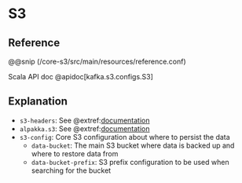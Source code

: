 # S3

## Reference

@@snip (/core-s3/src/main/resources/reference.conf)

Scala API doc @apidoc[kafka.s3.configs.S3]

## Explanation

* `s3-headers`: See @extref:[documentation](alpakka:akka/stream/alpakka/s3/headers/index.html)
* `alpakka.s3`: See @extref:[documentation](alpakka-docs:s3.html#configuration)
* `s3-config`: Core S3 configuration about where to persist the data
    * `data-bucket`: The main S3 bucket where data is backed up and where to restore data from
    * `data-bucket-prefix`: S3 prefix configuration to be used when searching for the bucket
